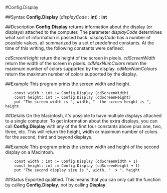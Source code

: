 
#Config.Display

##Syntax
**Config.Display** (_displayCode_ : **int**) : **int**



##Description
**Config.Display** returns information about the display (or displays) attached to the computer. The parameter _displayCode_ determines what sort of information is passed back. _displayCode_ has a number of possible values, all summarized by a set of predefined constants.
At the time of this writing, the following constants were defined:

_cdScreenHeight_ return the height of the screen in pixels.
_cdScreenWidth_ return the width of the screen in pixels.
_cdMaxNumColors_ return the maximum number of colors supported by the display.
_cdMaxNumColours_ return the maximum number of colors supported by the display.




##Example
This program prints the screen width and height.


        const width : int := Config.Display (cdScreenWidth)
        const height: int := Config.Display (cdScreenHeight)
        put "The screen width is ", width, "  the screen height is ", height
##Details
On the Macintosh, it's possible to have multiple displays attached to a single computer. To get information about the extra displays, you can call **Config.Display** with any of the first four constants above plus one, two, three, etc.  This will return the height, width or maximum number of colors for the second, third and beyond displays.



##Example
This program prints the screen width and height of the second display on a Macintosh.


        const width : int := Config.Display (cdScreenWidth + 1)
        const height: int := Config.Display (cdScreenHeight + 1)
        put "The second display size is ", width, "  x ", height
##Status
Exported qualified.
This means that you can only call the function by calling **Config.Display**, not by calling **Display**.


